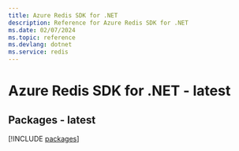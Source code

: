 ```yaml
---
title: Azure Redis SDK for .NET
description: Reference for Azure Redis SDK for .NET
ms.date: 02/07/2024
ms.topic: reference
ms.devlang: dotnet
ms.service: redis
---
```

# Azure Redis SDK for .NET - latest
## Packages - latest
[!INCLUDE [packages](redis-index.md)]